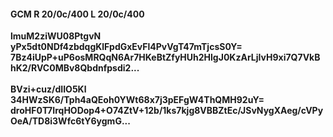 #### GCM R 20/0c/400 L 20/0c/400
**lmuM2ziWU08PtgvN**<br/>**yPx5dt0NDf4zbdqgKlFpdGxEvFl4PvVgT47mTjcsS0Y=**<br/>**7Bz4iUpP+uP6osMRQqN6Ar7HKeBtZfyHUh2HlgJ0KzArLjIvH9xi7Q7VkBhK2/RVC0MBv8Qbdnfpsdi2...**<br/><br/>
**BVzi+cuz/dIIO5Kl**<br/>**34HWzSK6/Tph4aQEoh0YWt68x7j3pEFgW4ThQMH92uY=**<br/>**droHF0T7IrqHODop4+O74ZtV+12b/1ks7kjg8VBBZtEc/JSvNygXAeg/cVPyOeA/TD8i3Wfc6tY6ygmG...**